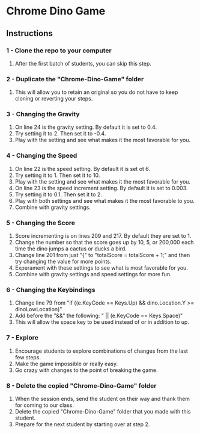 # Chrome Dino Game

## Instructions

### 1 - Clone the repo to your computer
1. After the first batch of students, you can skip this step.

### 2 - Duplicate the "Chrome-Dino-Game" folder
1. This will allow you to retain an original so you do not have to keep cloning or reverting your steps.

### 3 - Changing the Gravity
1. On line 24 is the gravity setting. By default it is set to 0.4. 
2. Try setting it to 2. Then set it to -0.4.
3. Play with the setting and see what makes it the most favorable for you. 

### 4 - Changing the Speed
1. On line 22 is the speed setting. By default it is set ot 6.
2. Try setting it to 1. Then set it to 10.
3. Play with the setting and see what makes it the most favorable for you.
4. On line 23 is the speed increment setting. By default it is set to 0.003.
5. Try setting it to 0.1. Then set it to 2.
6. Play with both settings and see what makes it the most favorable to you.
7. Combine with gravity settings.

### 5 - Changing the Score
1. Score incrementing is on lines 209 and 217. By default they are set to 1.
2. Change the number so that the score goes up by 10, 5, or 200,000 each time the dino jumps a cactus or ducks a bird.
3. Change line 201 from just "{" to "totalScore = totalScore + 1;" and then try changing the value for more points.
4. Experament with these settings to see what is most favorable for you.
5. Combine with gravity settings and speed settings for more fun.

### 6 - Changing the Keybindings
1. Change line 79 from "if ((e.KeyCode == Keys.Up) && dino.Location.Y >= dinoLowLocation)"
2. Add before the "&&" the following: " || (e.KeyCode == Keys.Space)" 
3. This will allow the space key to be used instead of or in addition to up.

### 7 - Explore
1. Encourage students to explore combinations of changes from the last few steps.
2. Make the game impossible or really easy.
3. Go crazy with changes to the point of breaking the game.

### 8 - Delete the copied "Chrome-Dino-Game" folder
1. When the session ends, send the student on their way and thank them for coming to our class.
2. Delete the copied "Chrome-Dino-Game" folder that you made with this student.
3. Prepare for the next student by starting over at step 2.

